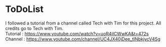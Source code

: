 # ToDoList
 
I followed a tutorial from a channel called Tech with Tim for this project. All credits go to Tech with Tim.<br>
Tutorial : https://www.youtube.com/watch?v=uoR4ilCWwKA&t=472s<br>
Channel : https://www.youtube.com/channel/UC4JX40jDee_tINbkjycV4Sg
